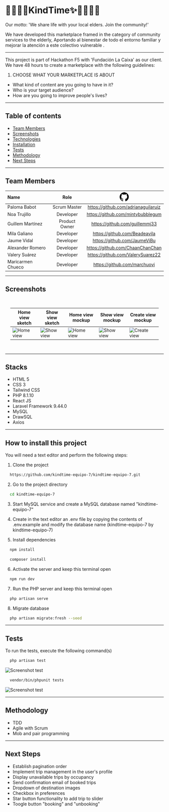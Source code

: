 #  👵🏼👨✨KindTime✨👴🏿👩‍🦰

Our motto: 'We share life with your local elders. Join the community!'

We have developed this marketplace framed in the category of community services to the elderly, Aportando  al bienestar de todo el entorno familiar y mejorar la atención a este colectivo vulnerable .

***

This project is part of Hackathon F5 with 'Fundación La Caixa' as our client. We have 48 hours to create a marketplace with the following guidelines:
1. CHOOSE WHAT YOUR MARKETPLACE IS ABOUT
- What kind of content are you going to have in it?
- Who is your target audience?
- How are you going to improve people's lives?

***

## Table of contents
* [Team Members](#team-members)
* [Screenshots](#screenshots)
* [Technologies](#stacks)
* [Installation](#how-to-install-this-project)
* [Tests](#tests)
* [Methodology](#methodology)
* [Next Steps](#next-steps)

***

## Team Members

| Name | Role | <img src="https://github.com/Yelose/Yelose/blob/main/img/github.png" width="30px" height="30px"> |
| :--- | :---: | :---: |
| Paloma Babot |  Scrum Master | https://github.com/adrianaguilaruiz |
| Noa Trujillo | Developer| https://github.com/mintybubblegum |
| Guillem Martínez | Product Owner | https://github.com/guillemmj33 |
| Mila Galiano | Developer | https://github.com/Beadeavila |
| Jaume Vidal | Developer | https://github.com/JaumeViBu |
| Alexander Romero | Developer| https://github.com/ChaanChanChan |
| Valery Suárez | Developer| https://github.com/ValerySuarez22 |
| Maricarmen Chueco | Developer| https://github.com/marchuovi |

***

## Screenshots

<div style="heigth:auto; display:flex; flex-wrap:wrap; justify-content:center; padding:1rem">

| Home view sketch | Show view sketch | Home view mockup | Show view mockup | Create view mockup |
| --- | --- | --- | --- | --- |
| <img style="width:150px;" src="https://user-images.githubusercontent.com/98114939/210433972-aea85b9d-5f19-4af2-96bd-72ec35a681ea.png" alt="Home view"/> | <img style="width:150px;" src="https://user-images.githubusercontent.com/98114939/210434007-f0b7288b-e031-472a-8cd2-6970ef1cc6d5.png" alt="Show view"/> | <img style="width:150px;" src="https://user-images.githubusercontent.com/98114939/210436616-e26a4ff3-1b9a-4caa-98d1-c6f48d1fcb68.png" alt="Home view"/> | <img style="width:150px;" src="https://user-images.githubusercontent.com/98114939/210436641-37b45b15-5685-4f98-b051-ed40e0f3780d.png" alt="Show view"/> | <img style="width:75px;" src="https://user-images.githubusercontent.com/98114939/211341367-187230a2-f308-4399-850c-82a564ad443e.png" alt="Create view"/> |

</div>

***

## Stacks

- HTML 5
- CSS 3
- Tailwind CSS
- PHP 8.1.10
- React JS
- Laravel Framework 9.44.0
- MySQL
- DrawSQL
- Axios
***

## How to install this project

You will need a text editor and perform the following steps:

1. Clone the project
```bash
  https://github.com/kindtime-equipo-7/kindtime-equipo-7.git
```

2. Go to the project directory
```bash
  cd kindtime-equipo-7
```

3. Start MySQL service and create a MySQL database named "kindtime-equipo-7"

4. Create in the text editor an .env file by copying the contents of .env.example and modify the database name (kindtime-equipo-7 by kindtime-equipo-7)

5. Install dependencies
```bash
  npm install
```
```bash
  composer install
```

6. Activate the server and keep this terminal open
```bash
  npm run dev
```

7. Run the PHP server and keep this terminal open
```bash
  php artisan serve
```

8. Migrate database
```bash
  php artisan migrate:fresh --seed
```

***

## Tests
To run the tests, execute the following command(s)
```bash
  php artisan test
```
<img width="259" alt="Screenshot test" src="https://user-images.githubusercontent.com/98114939/213283029-289028e1-0b25-445c-823d-eb97f476d4e6.png">

```bash
  vendor/bin/phpunit tests
```

<img width="370" alt="Screenshot test" src="https://user-images.githubusercontent.com/98114939/213283195-6b66fa87-9893-4681-9ee5-42ae2105b08b.png">

***

## Methodology
- TDD
- Agile with Scrum
- Mob and pair programming
***

## Next Steps
- Establish pagination order
- Implement trip management in the user's profile
- Display unavailable trips by occupancy
- Send confirmation email of booked trips
- Dropdown of destination images
- Checkbox in preferences
- Star button functionality to add trip to slider
- Toogle button "booking" and "unbooking"




